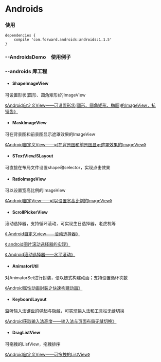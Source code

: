 Androids
======

### 使用
```
dependencies {
    compile 'com.forward.androids:androids:1.1.5'
}
```

### --AndroidsDemo　使用例子

### --androids 库工程
  
  * #### ShapeImageView
  可设置形状(圆形、圆角矩形)的ImageView

  [《Android自定义View——可设置形状(圆形、圆角矩形、椭圆)的ImageView，抗锯齿》](http://blog.csdn.net/u012964944/article/details/50548720)
  
  * #### MaskImageView
  可在背景图和前景图显示遮罩效果的ImageView

  [《Android自定义View——可在背景图和前景图显示遮罩效果的ImageView》](http://blog.csdn.net/u012964944/article/details/50560503)

  * #### STextView/SLayout
  可直接在布局文件设置shape和selector，实现点击效果
  
  * #### RatioImageView
  可以设置宽高比例的ImageView

  [《Android自定View——可以设置宽高比例的ImageView》](http://blog.csdn.net/u012964944/article/details/50600078)
  
  * #### ScrollPickerView
  滚动选择器，支持循环滚动，可实现生日选择器，老虎机等

  [《 Android自定义view——滚动选择器》](http://blog.csdn.net/u012964944/article/details/50847973)
 
  [《 android图片滚动选择器的实现》](http://blog.csdn.net/u012964944/article/details/70172885)
 
  [《 Android滚动选择器——水平滚动》](http://blog.csdn.net/u012964944/article/details/73189206)
    
  * #### AnimatorUtil
  对AnimatorSet进行封装，便以链式构建动画；支持设置循环次数

  [《Android属性动画封装之快速构建动画》](http://blog.csdn.net/u012964944/article/details/50854430)

  * #### KeyboardLayout
  监听输入法键盘的弹起与隐藏，可实现输入法和工具栏无缝切换

  [《Android获取输入法高度——输入法与页面布局无缝切换》](http://blog.csdn.net/u012964944/article/details/52120726)
  
  * #### DragListView
  可拖拽的ListView，拖拽排序

  [《Android自定义View——可拖拽的ListView》](http://blog.csdn.net/u012964944/article/details/52086674)
  


